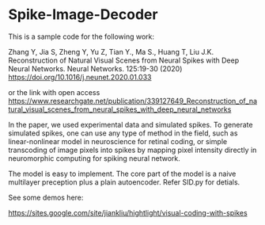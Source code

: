 # Spike-Image-Decoder

This is a sample code for the following work:

Zhang Y, Jia S, Zheng Y, Yu Z, Tian Y., Ma S., Huang T, Liu J.K. Reconstruction of Natural Visual Scenes from Neural Spikes with Deep Neural Networks. Neural Networks. 125:19-30 (2020) https://doi.org/10.1016/j.neunet.2020.01.033  

or the link with open access https://www.researchgate.net/publication/339127649_Reconstruction_of_natural_visual_scenes_from_neural_spikes_with_deep_neural_networks

In the paper, we used experimental data and simulated spikes. To generate simulated spikes, one can use any type of method in the field, such as linear-nonlinear model in neuroscience for retinal coding, or simple transcoding of image pixels into spikes by mapping pixel intensity directly in neuromorphic computing for spiking neural network.

The model is easy to implement. The core part of the model is a naive multilayer preception plus a plain autoencoder. Refer SID.py for detials.

See some demos here: 

https://sites.google.com/site/jiankliu/hightlight/visual-coding-with-spikes

